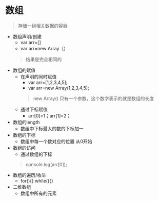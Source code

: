 # 数组
> 存储一组相关数据的容器
* 数组声明/创建
    * var arr=[]
    * var arr=new Array（）
    >结果是完全相同的
* 数组的赋值
    * 在声明的同时赋值
        * var arr=[1,2,3,4,5];
        * var arr=new Array(1,2,3,4,5);
        > new Array() 只有一个参数，这个数字表示的就是数组的长度
    * 通过下标赋值
        * arr[0]=1；arr[1]=2；
* 数组的length
    * 数组中下标最大的数的下标加一
* 数组的下标
    * 数组中每一个数对应的位置 从0开始
* 数组的访问
    * 通过数组的下标
    > console.log(arr[0]);
* 数组的遍历/枚举
    * for(){}  while(){}
* 二维数组
    * 数组中所有的元素